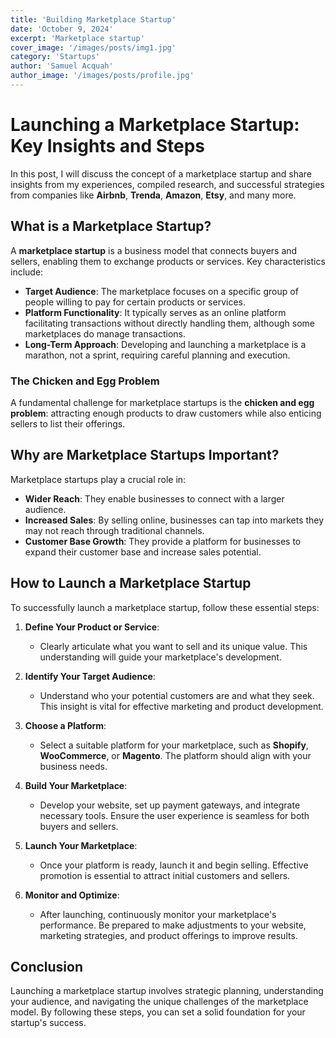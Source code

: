 ```yaml
---
title: 'Building Marketplace Startup'
date: 'October 9, 2024'
excerpt: 'Marketplace startup'
cover_image: '/images/posts/img1.jpg'
category: 'Startups'
author: 'Samuel Acquah'
author_image: '/images/posts/profile.jpg'
---
```


 
 # Launching a Marketplace Startup: Key Insights and Steps

In this post, I will discuss the concept of a marketplace startup and share insights from my experiences, compiled research, and successful strategies from companies like **Airbnb**, **Trenda**, **Amazon**, **Etsy**, and many more.

## What is a Marketplace Startup?

A **marketplace startup** is a business model that connects buyers and sellers, enabling them to exchange products or services. Key characteristics include:

- **Target Audience**: The marketplace focuses on a specific group of people willing to pay for certain products or services.
- **Platform Functionality**: It typically serves as an online platform facilitating transactions without directly handling them, although some marketplaces do manage transactions.
- **Long-Term Approach**: Developing and launching a marketplace is a marathon, not a sprint, requiring careful planning and execution.

### The Chicken and Egg Problem

A fundamental challenge for marketplace startups is the **chicken and egg problem**: attracting enough products to draw customers while also enticing sellers to list their offerings.

## Why are Marketplace Startups Important?

Marketplace startups play a crucial role in:

- **Wider Reach**: They enable businesses to connect with a larger audience.
- **Increased Sales**: By selling online, businesses can tap into markets they may not reach through traditional channels.
- **Customer Base Growth**: They provide a platform for businesses to expand their customer base and increase sales potential.

## How to Launch a Marketplace Startup

To successfully launch a marketplace startup, follow these essential steps:

1. **Define Your Product or Service**:
   - Clearly articulate what you want to sell and its unique value. This understanding will guide your marketplace's development.

2. **Identify Your Target Audience**:
   - Understand who your potential customers are and what they seek. This insight is vital for effective marketing and product development.

3. **Choose a Platform**:
   - Select a suitable platform for your marketplace, such as **Shopify**, **WooCommerce**, or **Magento**. The platform should align with your business needs.

4. **Build Your Marketplace**:
   - Develop your website, set up payment gateways, and integrate necessary tools. Ensure the user experience is seamless for both buyers and sellers.

5. **Launch Your Marketplace**:
   - Once your platform is ready, launch it and begin selling. Effective promotion is essential to attract initial customers and sellers.

6. **Monitor and Optimize**:
   - After launching, continuously monitor your marketplace's performance. Be prepared to make adjustments to your website, marketing strategies, and product offerings to improve results.

## Conclusion

Launching a marketplace startup involves strategic planning, understanding your audience, and navigating the unique challenges of the marketplace model. By following these steps, you can set a solid foundation for your startup's success.

